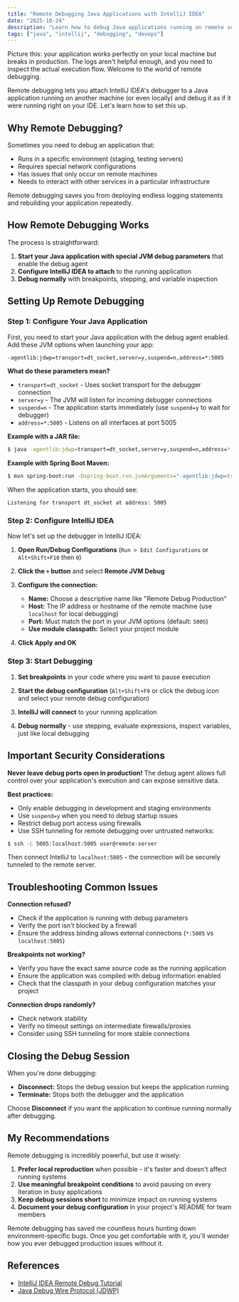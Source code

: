 ```yaml
---
title: "Remote Debugging Java Applications with IntelliJ IDEA"
date: "2025-10-24"
description: "Learn how to debug Java applications running on remote servers using IntelliJ IDEA's remote debugging capabilities."
tags: ["java", "intellij", "debugging", "devops"]
---
```


Picture this: your application works perfectly on your local machine but breaks in production. The logs aren't helpful enough, and you need to inspect the actual execution flow. Welcome to the world of remote debugging.

Remote debugging lets you attach IntelliJ IDEA's debugger to a Java application running on another machine (or even locally) and debug it as if it were running right on your IDE. Let's learn how to set this up.

## Why Remote Debugging?

Sometimes you need to debug an application that:

- Runs in a specific environment (staging, testing servers)
- Requires special network configurations
- Has issues that only occur on remote machines
- Needs to interact with other services in a particular infrastructure

Remote debugging saves you from deploying endless logging statements and rebuilding your application repeatedly.

## How Remote Debugging Works

The process is straightforward:

1. **Start your Java application with special JVM debug parameters** that enable the debug agent
2. **Configure IntelliJ IDEA to attach** to the running application
3. **Debug normally** with breakpoints, stepping, and variable inspection

## Setting Up Remote Debugging

### Step 1: Configure Your Java Application

First, you need to start your Java application with the debug agent enabled. Add these JVM options when launching your app:

```bash
-agentlib:jdwp=transport=dt_socket,server=y,suspend=n,address=*:5005
```

**What do these parameters mean?**

- `transport=dt_socket` - Uses socket transport for the debugger connection
- `server=y` - The JVM will listen for incoming debugger connections
- `suspend=n` - The application starts immediately (use `suspend=y` to wait for debugger)
- `address=*:5005` - Listens on all interfaces at port 5005

**Example with a JAR file:**

```bash
$ java -agentlib:jdwp=transport=dt_socket,server=y,suspend=n,address=*:5005 -jar myapp.jar
```

**Example with Spring Boot Maven:**

```bash
$ mvn spring-boot:run -Dspring-boot.run.jvmArguments="-agentlib:jdwp=transport=dt_socket,server=y,suspend=n,address=*:5005"
```

When the application starts, you should see:

```
Listening for transport dt_socket at address: 5005
```

### Step 2: Configure IntelliJ IDEA

Now let's set up the debugger in IntelliJ IDEA:

1. **Open Run/Debug Configurations** (`Run > Edit Configurations` or `Alt+Shift+F10` then `0`)

2. **Click the `+` button** and select **Remote JVM Debug**

3. **Configure the connection:**
   - **Name:** Choose a descriptive name like "Remote Debug Production"
   - **Host:** The IP address or hostname of the remote machine (use `localhost` for local debugging)
   - **Port:** Must match the port in your JVM options (default: `5005`)
   - **Use module classpath:** Select your project module

4. **Click Apply and OK**

### Step 3: Start Debugging

1. **Set breakpoints** in your code where you want to pause execution

2. **Start the debug configuration** (`Alt+Shift+F9` or click the debug icon and select your remote debug configuration)

3. **IntelliJ will connect** to your running application

4. **Debug normally** - use stepping, evaluate expressions, inspect variables, just like local debugging

## Important Security Considerations

**Never leave debug ports open in production!** The debug agent allows full control over your application's execution and can expose sensitive data.

**Best practices:**

- Only enable debugging in development and staging environments
- Use `suspend=y` when you need to debug startup issues
- Restrict debug port access using firewalls
- Use SSH tunneling for remote debugging over untrusted networks:

```bash
$ ssh -L 5005:localhost:5005 user@remote-server
```

Then connect IntelliJ to `localhost:5005` - the connection will be securely tunneled to the remote server.

## Troubleshooting Common Issues

**Connection refused?**
- Check if the application is running with debug parameters
- Verify the port isn't blocked by a firewall
- Ensure the address binding allows external connections (`*:5005` vs `localhost:5005`)

**Breakpoints not working?**
- Verify you have the exact same source code as the running application
- Ensure the application was compiled with debug information enabled
- Check that the classpath in your debug configuration matches your project

**Connection drops randomly?**
- Check network stability
- Verify no timeout settings on intermediate firewalls/proxies
- Consider using SSH tunneling for more stable connections

## Closing the Debug Session

When you're done debugging:

- **Disconnect:** Stops the debug session but keeps the application running
- **Terminate:** Stops both the debugger and the application

Choose **Disconnect** if you want the application to continue running normally after debugging.

## My Recommendations

Remote debugging is incredibly powerful, but use it wisely:

1. **Prefer local reproduction** when possible - it's faster and doesn't affect running systems
2. **Use meaningful breakpoint conditions** to avoid pausing on every iteration in busy applications
3. **Keep debug sessions short** to minimize impact on running systems
4. **Document your debug configuration** in your project's README for team members

Remote debugging has saved me countless hours hunting down environment-specific bugs. Once you get comfortable with it, you'll wonder how you ever debugged production issues without it.

## References

- [IntelliJ IDEA Remote Debug Tutorial](https://www.jetbrains.com/help/idea/tutorial-remote-debug.html)
- [Java Debug Wire Protocol (JDWP)](https://docs.oracle.com/javase/8/docs/technotes/guides/jpda/jdwp-spec.html)

